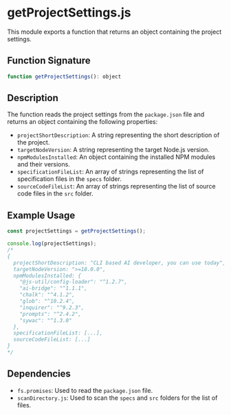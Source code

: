 # getProjectSettings.js

This module exports a function that returns an object containing the project settings.

## Function Signature

```javascript
function getProjectSettings(): object
```

## Description

The function reads the project settings from the `package.json` file and returns an object containing the following properties:

- `projectShortDescription`: A string representing the short description of the project.
- `targetNodeVersion`: A string representing the target Node.js version.
- `npmModulesInstalled`: An object containing the installed NPM modules and their versions.
- `specificationFileList`: An array of strings representing the list of specification files in the `specs` folder.
- `sourceCodeFileList`: An array of strings representing the list of source code files in the `src` folder.

## Example Usage

```javascript
const projectSettings = getProjectSettings();

console.log(projectSettings);
/*
{
  projectShortDescription: "CLI based AI developer, you can use today",
  targetNodeVersion: ">=18.0.0",
  npmModulesInstalled: {
    "@js-util/config-loader": "^1.2.7",
    "ai-bridge": "^1.1.1",
    "chalk": "^4.1.2",
    "glob": "^10.2.4",
    "inquirer": "^9.2.3",
    "prompts": "^2.4.2",
    "sywac": "^1.3.0"
  },
  specificationFileList: [...],
  sourceCodeFileList: [...]
}
*/
```

## Dependencies

- `fs.promises`: Used to read the `package.json` file.
- `scanDirectory.js`: Used to scan the `specs` and `src` folders for the list of files.
